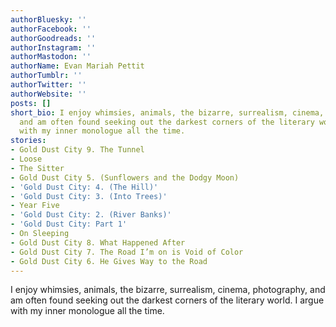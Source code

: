 ```yaml
---
authorBluesky: ''
authorFacebook: ''
authorGoodreads: ''
authorInstagram: ''
authorMastodon: ''
authorName: Evan Mariah Pettit
authorTumblr: ''
authorTwitter: ''
authorWebsite: ''
posts: []
short_bio: I enjoy whimsies, animals, the bizarre, surrealism, cinema, photography,
  and am often found seeking out the darkest corners of the literary world. I argue
  with my inner monologue all the time.
stories:
- Gold Dust City 9. The Tunnel
- Loose
- The Sitter
- Gold Dust City 5. (Sunflowers and the Dodgy Moon)
- 'Gold Dust City: 4. (The Hill)'
- 'Gold Dust City: 3. (Into Trees)'
- Year Five
- 'Gold Dust City: 2. (River Banks)'
- 'Gold Dust City: Part 1'
- On Sleeping
- Gold Dust City 8. What Happened After
- Gold Dust City 7. The Road I’m on is Void of Color
- Gold Dust City 6. He Gives Way to the Road
---
```


I enjoy whimsies, animals, the bizarre, surrealism, cinema, photography, and am often found seeking out the darkest corners of the literary world. I argue with my inner monologue all the time.